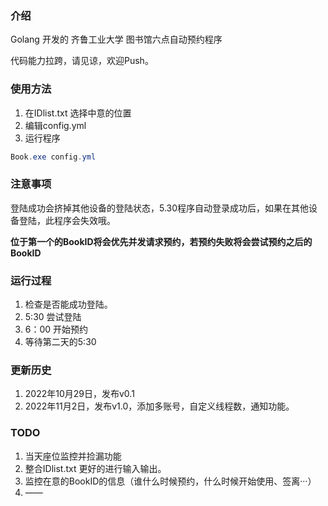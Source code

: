 ### 介绍

Golang 开发的 齐鲁工业大学 图书馆六点自动预约程序

代码能力拉跨，请见谅，欢迎Push。

### 使用方法

1. 在IDlist.txt 选择中意的位置
2. 编辑config.yml
3. 运行程序


```powershell
Book.exe config.yml
```

### 注意事项

登陆成功会挤掉其他设备的登陆状态，5.30程序自动登录成功后，如果在其他设备登陆，此程序会失效哦。

**位于第一个的BookID将会优先并发请求预约，若预约失败将会尝试预约之后的BookID**

### 运行过程

1. 检查是否能成功登陆。
2. 5:30 尝试登陆
3. 6：00 开始预约
4. 等待第二天的5:30

### 更新历史
1. 2022年10月29日，发布v0.1
2. 2022年11月2日，发布v1.0，添加多账号，自定义线程数，通知功能。
### TODO

1. 当天座位监控并捡漏功能
2. 整合IDlist.txt 更好的进行输入输出。
3. 监控在意的BookID的信息（谁什么时候预约，什么时候开始使用、签离···）
4. ——